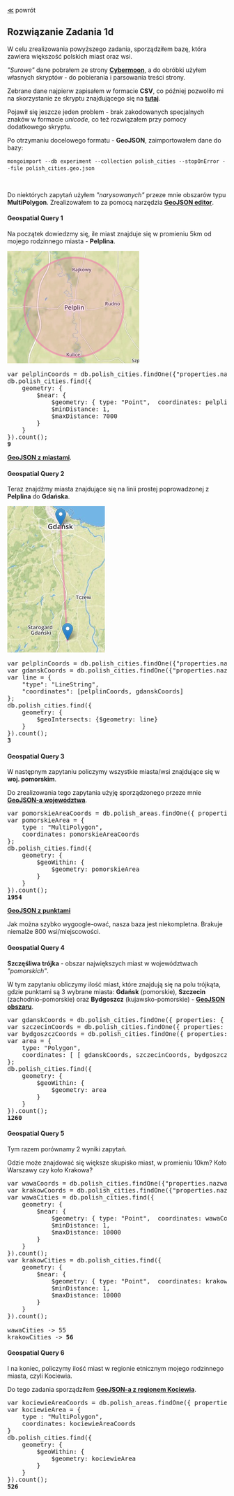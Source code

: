 ﻿[&#8810;](../exercise1.md) powrót

## Rozwiązanie <b>Zadania 1d</b>

W celu zrealizowania powyższego zadania, sporządziłem bazę, która zawiera większość polskich miast oraz wsi.

<i>"Surowe"</i> dane pobrałem ze strony <b>[Cybermoon](http://cybermoon.pl/wiedza/wspolrzedne/wspolrzedne_polskich_miejscowosci_a.html)</b>,
a do obróbki użyłem własnych skryptów - do pobierania i parsowania treści strony.

Zebrane dane najpierw zapisałem w formacie <b>CSV</b>, co później pozwoliło mi na skorzystanie ze skryptu znajdującego się na <b>[tutaj](https://github.com/gavreh/csv-to-geojson)</b>.

Pojawił się jeszcze jeden problem - brak zakodowanych specjalnych znaków w formacie <i>unicode</i>, co też rozwiązałem przy pomocy dodatkowego skryptu.

Po otrzymaniu docelowego formatu - <b>GeoJSON</b>, zaimportowałem dane do bazy:

	mongoimport --db experiment --collection polish_cities --stopOnError --file polish_cities.geo.json
	
<br />

Do niektórych zapytań użyłem <i>"narysowanych"</i> przeze mnie obszarów typu <b>MultiPolygon</b>.
Zrealizowałem to za pomocą narzędzia <b>[GeoJSON editor](http://blog.sallarp.com/geojson-google-maps-editor.html)</b>.

#### Geospatial Query 1

Na początek dowiedzmy się, ile miast znajduje się w promieniu 5km od mojego rodzinnego miasta - <b>Pelplina</b>.

![Gdzie jest screen?!](resources/1c_1.png "Pelplin")

<pre>
var pelplinCoords = db.polish_cities.findOne({"properties.nazwa": "Pelplin"}).geometry.coordinates;
db.polish_cities.find({
	geometry: {
		$near: {
			$geometry: { type: "Point",  coordinates: pelplinCoords },
			$minDistance: 1,
			$maxDistance: 7000
		}
	}
}).count();
<b>9</b>
</pre>

<b>[GeoJSON z miastami](./resources/pelplin_5km_area.geo.json)</b>.

#### Geospatial Query 2

Teraz znajdźmy miasta znajdujące się na linii prostej poprowadzonej z <b>Pelplina</b> do <b>Gdańska</b>.

![Gdzie jest screen?!](resources/1c_2.png "Pelplin-Gdańsk")

<pre>
var pelplinCoords = db.polish_cities.findOne({"properties.nazwa": "Pelplin"}).geometry.coordinates;
var gdanskCoords = db.polish_cities.findOne({"properties.nazwa": "Gdańsk"}).geometry.coordinates;
var line = {
	"type": "LineString",
	"coordinates": [pelplinCoords, gdanskCoords]
};
db.polish_cities.find({
	geometry: {
		$geoIntersects: {$geometry: line}
	}
}).count();
<b>3</b>
</pre>

#### Geospatial Query 3

W następnym zapytaniu policzymy wszystkie miasta/wsi znajdujące się w <b>woj. pomorskim</b>.

Do zrealizowania tego zapytania użyję sporządzonego przeze mnie <b>[GeoJSON-a województwa](./resources/pomorskie_area.geo.json)</b>.

<pre>
var pomorskieAreaCoords = db.polish_areas.findOne({ properties: { nazwa: "Pomorskie", typ: "wojewodztwo" }}).geometry.coordinates;
var pomorskieArea = {
	type : "MultiPolygon",
	coordinates: pomorskieAreaCoords
};
db.polish_cities.find({
	geometry: {
		$geoWithin: {
			$geometry: pomorskieArea
		}
	}
}).count();
<b>1954</b>
</pre>

<b>[GeoJSON z punktami](./resources/pomorskie_cities.geo.json)</b>

Jak można szybko wygoogle-ować, nasza baza jest niekompletna. Brakuje niemalże 800 wsi/miejscowości.

#### Geospatial Query 4

<b>Szczęśliwa trójka</b> - obszar największych miast w województwach <i>"pomorskich"</i>.

W tym zapytaniu obliczymy ilość miast, które znajdują się na polu trójkąta,<br />
gdzie punktami są 3 wybrane miasta: <b>Gdańsk</b> (pomorskie), <b>Szczecin</b> (zachodnio-pomorskie) oraz <b>Bydgoszcz</b> (kujawsko-pomorskie) - <b>[GeoJSON obszaru](./resources/lucky_triangle.geo.json)</b>.

<pre>
var gdanskCoords = db.polish_cities.findOne({ properties: { nazwa: "Gdańsk", wojewodztwo: "Pomorskie" }}).geometry.coordinates;
var szczecinCoords = db.polish_cities.findOne({ properties: { nazwa: "Szczecin", wojewodztwo: "Zachodniopomorskie" }}).geometry.coordinates;
var bydgoszczCoords = db.polish_cities.findOne({ properties: { nazwa: "Bydgoszcz", wojewodztwo: "Kujawsko-Pomorskie" }}).geometry.coordinates;
var area = {
	type: "Polygon",
	coordinates: [ [ gdanskCoords, szczecinCoords, bydgoszczCoords, gdanskCoords ] ]
};
db.polish_cities.find({
	geometry: {
		$geoWithin: {
			$geometry: area
		}
	}
}).count();
<b>1260</b>
</pre>

#### Geospatial Query 5

Tym razem porównamy 2 wyniki zapytań.

Gdzie może znajdować się większe skupisko miast, w promieniu 10km?
Koło Warszawy czy koło Krakowa?

<pre>
var wawaCoords = db.polish_cities.findOne({"properties.nazwa": "Warszawa"}).geometry.coordinates;
var krakowCoords = db.polish_cities.findOne({"properties.nazwa": "Kraków"}).geometry.coordinates;
var wawaCities = db.polish_cities.find({
	geometry: {
		$near: {
			$geometry: { type: "Point",  coordinates: wawaCoords },
			$minDistance: 1,
			$maxDistance: 10000
		}
	}
}).count();
var krakowCities = db.polish_cities.find({
	geometry: {
		$near: {
			$geometry: { type: "Point",  coordinates: krakowCoords },
			$minDistance: 1,
			$maxDistance: 10000
		}
	}
}).count();

wawaCities -> 55
krakowCities -> <b>56</b>
</pre>

#### Geospatial Query 6

I na koniec, policzymy ilość miast w regionie etnicznym mojego rodzinnego miasta, czyli Kociewia.

Do tego zadania sporządziłem <b>[GeoJSON-a z regionem Kociewia](./resources/kociewie_area.geo.json)</b>.

<pre>
var kociewieAreaCoords = db.polish_areas.findOne({ properties: { nazwa: "Kociewie", typ: "region" }}).geometry.coordinates;
var kociewieArea = {
	type : "MultiPolygon",
	coordinates: kociewieAreaCoords
}
db.polish_cities.find({
	geometry: {
		$geoWithin: {
			$geometry: kociewieArea
		}
	}
}).count();
<b>526</b>
</pre>